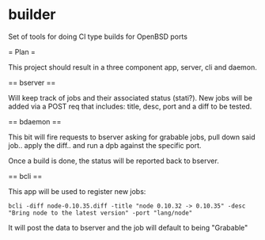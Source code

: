 builder
=======

Set of tools for doing CI type builds for OpenBSD ports

= Plan =

This project should result in a three component app, server, cli and
daemon.

== bserver ==

Will keep track of jobs and their associated status (stati?). New jobs
will be added via a POST req that includes: title, desc, port and a
diff to be tested.

== bdaemon ==

This bit will fire requests to bserver asking for grabable jobs, pull
down said job.. apply the diff.. and run a dpb against the specific port.

Once a build is done, the status will be reported back to bserver.

== bcli ==

This app will be used to register new jobs:

    bcli -diff node-0.10.35.diff -title "node 0.10.32 -> 0.10.35" -desc "Bring node to the latest version" -port "lang/node"

It will post the data to bserver and the job will default to being "Grabable"